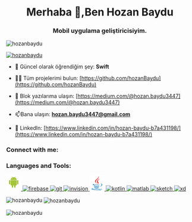<h1 align="center">Merhaba 👋,Ben Hozan Baydu</h1>
<h3 align="center">Mobil uygulama geliştiricisiyim.</h3>

<p align="left"> <img src="https://komarev.com/ghpvc/?username=hozanbaydu&label=Profile%20views&color=0e75b6&style=flat" alt="hozanbaydu" /> </p>

<p align="left"> <a href="https://github.com/ryo-ma/github-profile-trophy"><img src="https://github-profile-trophy.vercel.app/?username=hozanbaydu" alt="hozanbaydu" /></a> </p>

- 🌱 Güncel olarak öğrendiğim şey: **Swift**

- 👨‍💻 Tüm projelerimi bulun: [https://github.com/hozanBaydu](https://github.com/hozanBaydu)

- 📝 Blok yazılarıma ulaşın: [https://medium.com/@hozan.baydu3447](https://medium.com/@hozan.baydu3447)

- 📫Bana ulaşın: **hozan.baydu3447@gmail.com**

- 📄 LinkedIn: [https://www.linkedin.com/in/hozan-baydu-b7a431198/](https://www.linkedin.com/in/hozan-baydu-b7a431198/)

<h3 align="left">Connect with me:</h3>
<p align="left">
</p>

<h3 align="left">Languages and Tools:</h3>
<p align="left"> <a href="https://developer.android.com" target="_blank" rel="noreferrer"> <img src="https://raw.githubusercontent.com/devicons/devicon/master/icons/android/android-original-wordmark.svg" alt="android" width="40" height="40"/> </a> <a href="https://firebase.google.com/" target="_blank" rel="noreferrer"> <img src="https://www.vectorlogo.zone/logos/firebase/firebase-icon.svg" alt="firebase" width="40" height="40"/> </a> <a href="https://git-scm.com/" target="_blank" rel="noreferrer"> <img src="https://www.vectorlogo.zone/logos/git-scm/git-scm-icon.svg" alt="git" width="40" height="40"/> </a> <a href="https://www.invisionapp.com/" target="_blank" rel="noreferrer"> <img src="https://www.vectorlogo.zone/logos/invisionapp/invisionapp-icon.svg" alt="invision" width="40" height="40"/> </a> <a href="https://www.java.com" target="_blank" rel="noreferrer"> <img src="https://raw.githubusercontent.com/devicons/devicon/master/icons/java/java-original.svg" alt="java" width="40" height="40"/> </a> <a href="https://kotlinlang.org" target="_blank" rel="noreferrer"> <img src="https://www.vectorlogo.zone/logos/kotlinlang/kotlinlang-icon.svg" alt="kotlin" width="40" height="40"/> </a> <a href="https://www.mathworks.com/" target="_blank" rel="noreferrer"> <img src="https://upload.wikimedia.org/wikipedia/commons/2/21/Matlab_Logo.png" alt="matlab" width="40" height="40"/> </a> <a href="https://www.sketch.com/" target="_blank" rel="noreferrer"> <img src="https://www.vectorlogo.zone/logos/sketchapp/sketchapp-icon.svg" alt="sketch" width="40" height="40"/> </a> <a href="https://www.adobe.com/products/xd.html" target="_blank" rel="noreferrer"> <img src="https://cdn.worldvectorlogo.com/logos/adobe-xd.svg" alt="xd" width="40" height="40"/> </a> </p>

<p><img align="left" src="https://github-readme-stats.vercel.app/api/top-langs?username=hozanbaydu&show_icons=true&locale=en&layout=compact" alt="hozanbaydu" /></p>

<p>&nbsp;<img align="center" src="https://github-readme-stats.vercel.app/api?username=hozanbaydu&show_icons=true&locale=en" alt="hozanbaydu" /></p>

<p><img align="center" src="https://github-readme-streak-stats.herokuapp.com/?user=hozanbaydu&" alt="hozanbaydu" /></p>
